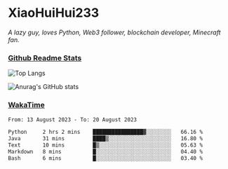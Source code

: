 # XiaoHuiHui233

*A lazy guy, loves Python, Web3 follower, blockchain developer, Minecraft fan.*

### [Github Readme Stats](https://github.com/anuraghazra/github-readme-stats)

![Top Langs](https://github-readme-stats.vercel.app/api/top-langs/?username=XiaoHuiHui233&layout=compact&theme=github_dark)

![Anurag's GitHub stats](https://github-readme-stats.vercel.app/api?username=XiaoHuiHui233&show_icons=true&theme=github_dark)

### [WakaTime](https://wakatime.com)

<!--START_SECTION:waka-->

```txt
From: 13 August 2023 - To: 20 August 2023

Python     2 hrs 2 mins    ████████████████▓░░░░░░░░   66.16 %
Java       31 mins         ████▒░░░░░░░░░░░░░░░░░░░░   16.80 %
Text       10 mins         █▒░░░░░░░░░░░░░░░░░░░░░░░   05.63 %
Markdown   8 mins          █░░░░░░░░░░░░░░░░░░░░░░░░   04.40 %
Bash       6 mins          █░░░░░░░░░░░░░░░░░░░░░░░░   03.40 %
```

<!--END_SECTION:waka-->
